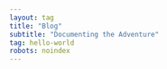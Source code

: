 ```yaml
---
layout: tag
title: "Blog"
subtitle: "Documenting the Adventure"
tag: hello-world
robots: noindex
---
```

